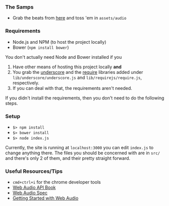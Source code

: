 ### The Samps
- Grab the beats from [here](http://www.analoguedrums.com/details-bm.php) and toss 'em in `assets/audio`

### Requirements
- Node.js and NPM (to host the project locally)
- Bower (`npm install bower`)

You don't actually need Node and Bower installed if you
1. Have other means of hosting this project locally **and**
2. You grab the [underscore](http://www.underscorejs.com/underscore.js) and the [require](http://requirejs.org/docs/release/2.1.6/comments/require.js) libraries added under `lib/underscore/underscore.js` and `lib/requirejs/require.js`, respectively.
3. If you can deal with that, the requirements aren't needed.

If you didn't install the requirements, then you don't need to do the following steps.

### Setup
- `$> npm install`
- `$> bower install`
- `$> node index.js`

Currently, the site is running at `localhost:3000` you can edit `index.js` to change anything there.
The files you should be concerned with are in `src/` and there's only 2 of them, and their pretty
straight forward.

### Useful Resources/Tips
- `cmd+ctrl+i` for the chrome developer tools
- [Web Audio API Book](http://chimera.labs.oreilly.com/books/1234000001552/pr01.html)
- [Web Audio Spec](https://dvcs.w3.org/hg/audio/raw-file/tip/webaudio/specification.html)
- [Getting Started with Web Audio](http://www.html5rocks.com/en/tutorials/webaudio/intro)
